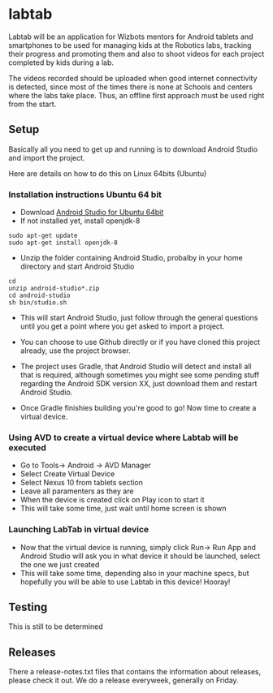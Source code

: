# labtab

Labtab will be an application for Wizbots mentors for Android tablets and smartphones to be used for managing kids at the Robotics labs, tracking their progress and promoting them and also to shoot videos for each project completed by kids during a lab. 

The videos recorded should be uploaded when good internet connectivity is detected, since most of the times there is none at Schools and centers where the labs take place. Thus, an offline first approach must be used right from the start.


## Setup

Basically all you need to get up and running is to download Android Studio and import the project.

Here are details on how to do this on Linux 64bits (Ubuntu)

### Installation instructions Ubuntu 64 bit

* Download [Android Studio for Ubuntu 64bit](https://developer.android.com/studio/index.html#linux-bundle)
* If not installed yet, install openjdk-8

```
sudo apt-get update
sudo apt-get install openjdk-8
```

* Unzip the folder containing Android Studio, probalby in your home
  directory and start Android Studio

```
cd
unzip android-studio*.zip
cd android-studio
sh bin/studio.sh
```

* This will start Android Studio, just follow through the general questions until you get a point where you get asked to import a project.

* You can choose to use Github directly or if you have cloned this project already, use the project browser.

* The project uses Gradle, that Android Studio will detect and install all that is required, although sometimes you might see some pending stuff
regarding the Android SDK version XX, just download them and restart Android Studio.

* Once Gradle finishies building you're good to go! Now time to create a virtual device.

### Using AVD to create a virtual device where Labtab will be executed

* Go to Tools-> Android -> AVD Manager
* Select Create Virtual Device
* Select Nexus 10 from tablets section
* Leave all paramenters as they are
* When the device is created click on Play icon to start it
* This will take some time, just wait until home screen is shown

### Launching LabTab in virtual device

* Now that the virtual device is running, simply click Run-> Run App and
Android Studio will ask you in what device it should be launched, select the one
we just created
* This will take some time, depending also in your machine specs, but hopefully you will
be able to use Labtab in this device! Hooray!


## Testing

This is still to be determined

## Releases

There a release-notes.txt files that contains the information about releases, please check it out. We do a release everyweek, generally on Friday.






